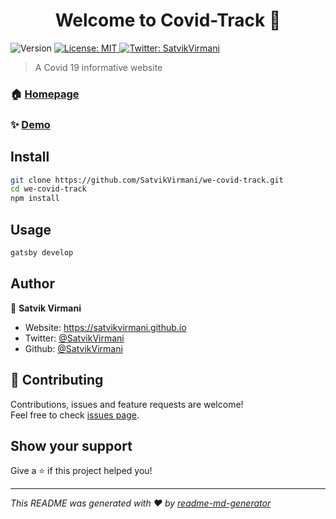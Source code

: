 <h1 align="center">Welcome to Covid-Track 👋</h1>
<p>
  <img alt="Version" src="https://img.shields.io/badge/version-1.0.0-blue.svg?cacheSeconds=2592000" />
  <a href="#" target="_blank">
    <img alt="License: MIT" src="https://img.shields.io/badge/License-MIT-blue.svg" />
  </a>
  <a href="https://twitter.com/SatvikVirmani" target="_blank">
    <img alt="Twitter: SatvikVirmani" src="https://img.shields.io/twitter/follow/SatvikVirmani.svg?style=social" />
  </a>
</p>

> A Covid 19 informative website

### 🏠 [Homepage](https://github.com/SatvikVirmani/we-covid-track)

### ✨ [Demo](https://wecovidtrack.netlify.app)

## Install

```sh
git clone https://github.com/SatvikVirmani/we-covid-track.git
cd we-covid-track
npm install
```

## Usage

```sh
gatsby develop
```

## Author

👤 **Satvik Virmani**

* Website: https://satvikvirmani.github.io
* Twitter: [@SatvikVirmani](https://twitter.com/SatvikVirmani)
* Github: [@SatvikVirmani](https://github.com/SatvikVirmani)

## 🤝 Contributing

Contributions, issues and feature requests are welcome!<br />Feel free to check [issues page](https://github.com/SatvikVirmani/we-covid-track/issues). 

## Show your support

Give a ⭐️ if this project helped you!

***
_This README was generated with ❤️ by [readme-md-generator](https://github.com/kefranabg/readme-md-generator)_
